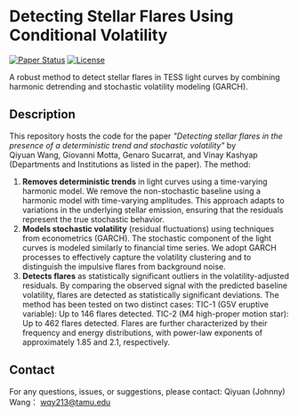 # Detecting Stellar Flares Using Conditional Volatility

[![Paper Status](https://img.shields.io/badge/status-accepted-brightgreen)](https://doi.org/XXXX) 
[![License](https://img.shields.io/badge/license-MIT-blue)](LICENSE)

A robust method to detect stellar flares in TESS light curves by combining harmonic detrending and stochastic volatility modeling (GARCH).

## Description

This repository hosts the code for the paper *"Detecting stellar flares in the presence of a deterministic trend and stochastic volatility"* by  
Qiyuan Wang, Giovanni Motta, Genaro Sucarrat, and Vinay Kashyap  
(Departments and Institutions as listed in the paper). The method:
1. **Removes deterministic trends** in light curves using a time-varying harmonic model. We remove the non-stochastic baseline using a harmonic model with time-varying amplitudes. This approach adapts to variations in the underlying stellar emission, ensuring that the residuals represent the true stochastic behavior.
2. **Models stochastic volatility** (residual fluctuations) using techniques from econometrics (GARCH). The stochastic component of the light curves is modeled similarly to financial time series. We adopt GARCH processes to effectively capture the volatility clustering and to distinguish the impulsive flares from background noise.
3. **Detects flares** as statistically significant outliers in the volatility-adjusted residuals. By comparing the observed signal with the predicted baseline volatility, flares are detected as statistically significant deviations. The method has been tested on two distinct cases:
   TIC-1 (G5V eruptive variable): Up to 146 flares detected.
   TIC-2 (M4 high-proper motion star): Up to 462 flares detected.
Flares are further characterized by their frequency and energy distributions, with power-law exponents of approximately 1.85 and 2.1, respectively.

## Contact
For any questions, issues, or suggestions, please contact:
Qiyuan (Johnny) Wang： wqy213@tamu.edu


